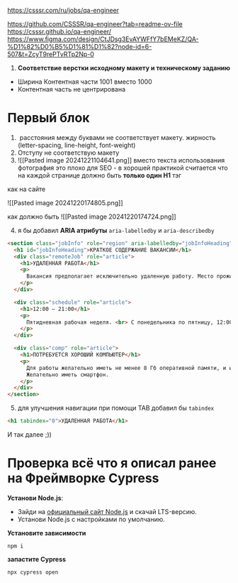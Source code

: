 https://csssr.com/ru/jobs/qa-engineer


https://github.com/CSSSR/qa-engineer?tab=readme-ov-file
https://csssr.github.io/qa-engineer/
https://www.figma.com/design/CtJDsg3EvAYWFfY7bEMeKZ/QA-%D1%82%D0%B5%D1%81%D1%82?node-id=6-507&t=ZcyT9rePTvRTp2Np-0




1. **Соответствие верстки исходному макету и техническому заданию**

- Ширина  Контентная части 1001 вместо 1000
- Контентная часть не центрирована
# Первый блок 
1)  расстояния между буквами не соответствует макету. жирность  (letter-spacing, line-height, font-weight)
2) Отступу не соответствую макету 
3) ![[Pasted image 20241221104641.png]]
вместо текста использования фотография  это плохо для SEO - в хорошей практикой считается что на каждой странице должно быть **только один  H1** тэг

как на сайте

![[Pasted image 20241220174805.png]]

как должно быть 
![[Pasted image 20241220174724.png]]

4) я бы добавил **ARIA атрибуты**  `aria-labelledby` и `aria-describedby`
```html
<section class="jobInfo" role="region" aria-labelledby="jobInfoHeading">
  <h1 id="jobInfoHeading">КРАТКОЕ СОДЕРЖАНИЕ ВАКАНСИИ</h1>
  <div class="remoteJob" role="article">
    <h1>УДАЛЕННАЯ РАБОТА</h1>
    <p>
      Вакансия предполагает исключительно удаленную работу. Место проживания и национальность не имеют никакого значения.
    </p>
  </div>

  <div class="schedule" role="article">
    <h1>12:00 — 21:00</h1>
    <p>
      Пятидневная рабочая неделя. <br> С понедельника по пятницу, 12:00 — 21:00 по московскому времени. Обратите внимание, что совмещать с другой работой не получится.
    </p>
  </div>

  <div class="comp" role="article">
    <h1>ПОТРЕБУЕТСЯ ХОРОШИЙ КОМПЬЮТЕР</h1>
    <p>
      Для работы желательно иметь не менее 8 Гб оперативной памяти, и интернет со скоростью не менее 10 МБит.<br>
      Желательно иметь смартфон.
    </p>
  </div>
</section>

```
5) для улучшения навигации при помощи TAB добавил бы  `tabindex`
```html
<h1 tabindex="0">УДАЛЕННАЯ РАБОТА</h1>
```


И так далее ;))
#  Проверка всё что я описал ранее на Фреймворке  Cypress

**Установи Node.js**:

- Зайди на [официальный сайт Node.js](https://nodejs.org/) и скачай LTS-версию.
- Установи Node.js с настройками по умолчанию.

**Установите зависимости**
```
npm i 
```

**запастите Cypress**
```js
npx cypress open
```